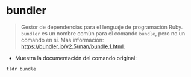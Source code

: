 # bundler

> Gestor de dependencias para el lenguaje de programación Ruby.
> `bundler` es un nombre común para el comando `bundle`, pero no un comando en sí.
> Mas información: <https://bundler.io/v2.5/man/bundle.1.html>.

- Muestra la documentación del comando original:

`tldr bundle`
